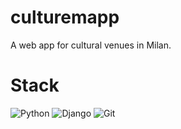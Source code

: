 # culturemapp
A web app for cultural venues in Milan.

# Stack 

 ![Python](https://img.shields.io/badge/-Python-blue?style=plastic&logo=python&logoColor=white) ![Django](https://img.shields.io/badge/-Django-2c852f?style=plastic&logo=django&logoColor=white) ![Git](https://img.shields.io/badge/-Git-F05032?style=plastic&logo=git&logoColor=white) 

